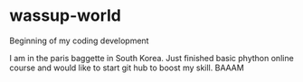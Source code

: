 # wassup-world
Beginning of my coding development

I am in the paris baggette in South Korea.
Just finished basic phython online course and would like to start git hub to boost my skill. BAAAM
